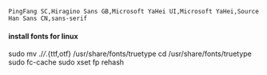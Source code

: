 ```
PingFang SC,Hiragino Sans GB,Microsoft YaHei UI,Microsoft YaHei,Source Han Sans CN,sans-serif
```

#### install fonts for linux
sudo mv ./*/*.{ttf,otf} /usr/share/fonts/truetype
cd /usr/share/fonts/truetype
sudo fc-cache
sudo xset fp rehash
